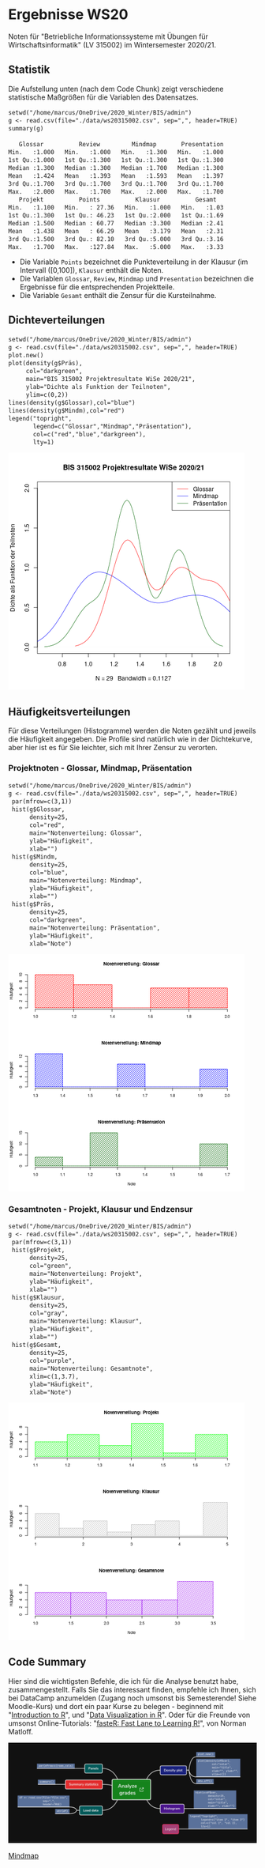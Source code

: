 
# Ergebnisse WS20

Noten für "Betriebliche Informationssysteme mit Übungen für
Wirtschaftsinformatik" (LV 315002) im Wintersemester 2020/21.


## Statistik

Die Aufstellung unten (nach dem Code Chunk) zeigt verschiedene
statistische Maßgrößen für die Variablen des Datensatzes.

    setwd("/home/marcus/OneDrive/2020_Winter/BIS/admin")
    g <- read.csv(file="./data/ws20315002.csv", sep=",", header=TRUE)
    summary(g)

       Glossar          Review         Mindmap       Presentation
    Min.   :1.000   Min.   :1.000   Min.   :1.300   Min.   :1.000
    1st Qu.:1.000   1st Qu.:1.300   1st Qu.:1.300   1st Qu.:1.300
    Median :1.300   Median :1.300   Median :1.700   Median :1.300
    Mean   :1.424   Mean   :1.393   Mean   :1.593   Mean   :1.397
    3rd Qu.:1.700   3rd Qu.:1.700   3rd Qu.:1.700   3rd Qu.:1.700
    Max.   :2.000   Max.   :1.700   Max.   :2.000   Max.   :1.700
       Projekt          Points          Klausur          Gesamt
    Min.   :1.100   Min.   : 27.36   Min.   :1.000   Min.   :1.03
    1st Qu.:1.300   1st Qu.: 46.23   1st Qu.:2.000   1st Qu.:1.69
    Median :1.500   Median : 60.77   Median :3.300   Median :2.41
    Mean   :1.438   Mean   : 66.29   Mean   :3.179   Mean   :2.31
    3rd Qu.:1.500   3rd Qu.: 82.10   3rd Qu.:5.000   3rd Qu.:3.16
    Max.   :1.700   Max.   :127.84   Max.   :5.000   Max.   :3.33

-   Die Variable `Points` bezeichnet die Punkteverteilung in der
    Klausur (im Intervall \([0,100]\), `Klausur` enthält die Noten.
-   Die Variablen `Glossar`, `Review`, `Mindmap` und
    `Presentation` bezeichnen die Ergebnisse für die
    entsprechenden Projektteile.
-   Die Variable `Gesamt` enthält die Zensur für die Kursteilnahme.


## Dichteverteilungen

    setwd("/home/marcus/OneDrive/2020_Winter/BIS/admin")
    g <- read.csv(file="./data/ws20315002.csv", sep=",", header=TRUE)
    plot.new()
    plot(density(g$Präs),
         col="darkgreen",
         main="BIS 315002 Projektresultate WiSe 2020/21",
         ylab="Dichte als Funktion der Teilnoten",
         ylim=c(0,2))
    lines(density(g$Glossar),col="blue")
    lines(density(g$Mindm),col="red")
    legend("topright",
           legend=c("Glossar","Mindmap","Präsentation"),
           col=c("red","blue","darkgreen"),
           lty=1)

![img](https://github.com/birkenkrahe/grades/blob/main/data/grades_dichte_projekt_ws20.png "Verteilung der Teilnoten über Projektteile hinweg")


## Häufigkeitsverteilungen

Für diese Verteilungen (Histogramme) werden die Noten gezählt und
jeweils die Häufigkeit angegeben. Die Profile sind natürlich wie
in der Dichtekurve, aber hier ist es für Sie leichter, sich mit
Ihrer Zensur zu verorten.


### Projektnoten - Glossar, Mindmap, Präsentation

    setwd("/home/marcus/OneDrive/2020_Winter/BIS/admin")
    g <- read.csv(file="./data/ws20315002.csv", sep=",", header=TRUE)
     par(mfrow=c(3,1))
     hist(g$Glossar,
          density=25,
          col="red",
          main="Notenverteilung: Glossar",
          ylab="Häufigkeit",
          xlab="")
     hist(g$Mindm,
          density=25,
          col="blue",
          main="Notenverteilung: Mindmap",
          ylab="Häufigkeit",
          xlab="")
     hist(g$Präs,
          density=25,
          col="darkgreen",
          main="Notenverteilung: Präsentation",
          ylab="Häufigkeit",
          xlab="Note")

![img](https://github.com/birkenkrahe/grades/blob/main/data/grades_hist_projekt_ws20.png "Histogramm der Noten für verschiedene Projektteile")


### Gesamtnoten - Projekt, Klausur und Endzensur

    setwd("/home/marcus/OneDrive/2020_Winter/BIS/admin")
    g <- read.csv(file="./data/ws20315002.csv", sep=",", header=TRUE)
     par(mfrow=c(3,1))
     hist(g$Projekt,
          density=25,
          col="green",
          main="Notenverteilung: Projekt",
          ylab="Häufigkeit",
          xlab="")
     hist(g$Klausur,
          density=25,
          col="gray",
          main="Notenverteilung: Klausur",
          ylab="Häufigkeit",
          xlab="")
     hist(g$Gesamt,
          density=25,
          col="purple",
          main="Notenverteilung: Gesamtnote",
          xlim=c(1,3.7),
          ylab="Häufigkeit",
          xlab="Note")

![img](https://github.com/birkenkrahe/grades/blob/main/data/grades_hist_ws20.png "Histogramm der Noten für Projekt (50%), Klausur (50%) und Gesamtergebnis")


## Code Summary

Hier sind die wichtigsten Befehle, die ich für die Analyse
benutzt habe, zusammengestellt. Falls Sie das interessant finden,
empfehle ich Ihnen, sich bei DataCamp anzumelden (Zugang noch
umsonst bis Semesterende! Siehe Moodle-Kurs) und dort ein paar
Kurse zu belegen - beginnend mit "[Introduction to R](https://learn.datacamp.com/courses/free-introduction-to-r)", und "[Data
Visualization in R](https://learn.datacamp.com/courses/data-visualization-in-r)". Oder für die Freunde von umsonst
Online-Tutorials: "[fasteR: Fast Lane to Learning R!](https://github.com/matloff/fasteR#faster-fast-lane-to-learning-r)", von Norman
Matloff.

![img](https://github.com/birkenkrahe/grades/blob/main/data/analyze_grades.png)

[Mindmap](https://www.xmind.net/m/QtrHj6/#)

